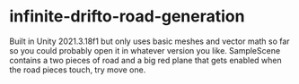 # infinite-drifto-road-generation

Built in Unity 2021.3.18f1 but only uses basic meshes and vector math so far so you could probably open it in whatever version you like.
SampleScene contains a two pieces of road and a big red plane that gets enabled when the road pieces touch, try move one.
